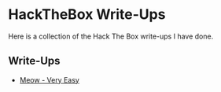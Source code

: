 # HackTheBox Write-Ups
Here is a collection of the Hack The Box write-ups I have done.

## Write-Ups
- [Meow - Very Easy](https://github.com/alydrum/HackTheBox-Writeups/blob/master/HTB%20Easy%20Machines/HTB%20-%20Meow%20Writeup.md)
